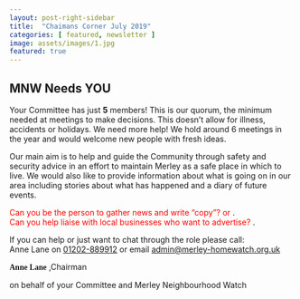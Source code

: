 ```yaml
---
layout: post-right-sidebar
title:  "Chaimans Corner July 2019"
categories: [ featured, newsletter ]
image: assets/images/1.jpg
featured: true
---
```


## MNW Needs YOU
Your Committee has just **5** members! 
This is our quorum, the minimum needed at meetings to make 
decisions. This doesn’t allow for illness, accidents or holidays. 
We need more help! We hold around 6 meetings in the year and would welcome new people with fresh ideas. 

Our main aim is to help and guide the Community through safety and security advice in an effort to maintain Merley as a safe place in which to live. 
We would also like to provide information about what is going on in our area including stories about what has happened and a diary of future events. 

<span style="color:red"> Can you be the person to gather news and write “copy”? or </span>. <br>
<span style="color:red"> Can you help liaise with local businesses who want to advertise? </span>.

If you can help or just want to chat through the role please call: <br>
Anne Lane on [01202-889912](tel:[01202889912) or email <admin@merley-homewatch.org.uk> 

**<span style="font-family:Papyrus;"> Anne Lane</span>** ,Chairman 

on behalf of your Committee and Merley Neighbourhood Watch 